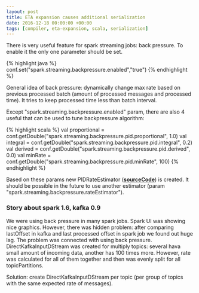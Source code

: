 ```yaml
---
layout: post
title: ETA expansion causes additional serialization
date: 2016-12-18 00:00:00 +00:00
tags: [compiler, eta-expansion, scala, serialization]
---
```

There is very useful feature for spark streaming jobs: back pressure. To enable it the only one parameter should be set. 

{% highlight java %}
conf.set("spark.streaming.backpressure.enabled","true")
{% endhighlight %}

General idea of back pressure: dynamically change max rate based on previous processed batch (amount of processed messages and processed time). It tries to keep processed time less than batch interval.

Except "spark.streaming.backpressure.enabled" param, there are also 4 useful that can be used to tune backpressure algorithm:

{% highlight scala %}
val proportional = conf.getDouble("spark.streaming.backpressure.pid.proportional", 1.0)
val integral = conf.getDouble("spark.streaming.backpressure.pid.integral", 0.2)
val derived = conf.getDouble("spark.streaming.backpressure.pid.derived", 0.0)
val minRate = conf.getDouble("spark.streaming.backpressure.pid.minRate", 100)
{% endhighlight %}

Based on these params new PIDRateEstimator ([**sourceCode**]((https://github.com/apache/spark/blob/master/streaming/src/main/scala/org/apache/spark/streaming/scheduler/rate/PIDRateEstimator.scala))) is created. It should be possible in the future to use another estimator (param "spark.streaming.backpressure.rateEstimator").

### Story about spark 1.6, kafka 0.9

We were using back pressure in many spark jobs. Spark UI was showing nice graphics. However, there was hidden problem: after comparing lastOffset in kafka and last processed offset in spark job we found out huge lag.
The problem was connected with using back pressure. DirectKafkaInputDStream was created for multiply topics: several hava small amount of incoming data, another has 100 times more. However, rate was calculated for all of them together and then was evenly split for all topicPartitions.

Solution: create DirectKafkaInputDStream per topic (per group of topics with the same expected rate of messages).